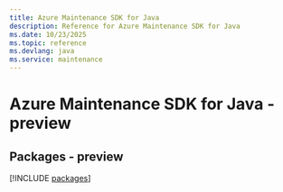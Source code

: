 ```yaml
---
title: Azure Maintenance SDK for Java
description: Reference for Azure Maintenance SDK for Java
ms.date: 10/23/2025
ms.topic: reference
ms.devlang: java
ms.service: maintenance
---
```

# Azure Maintenance SDK for Java - preview
## Packages - preview
[!INCLUDE [packages](maintenance-index.md)]